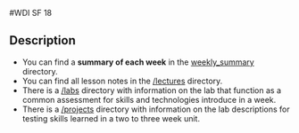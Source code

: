 #WDI SF 18
## Description

* You can find a **summary of each week** in the [weekly_summary](/weekly_summary) directory.
* You can find all lesson notes in the [/lectures](/lectures) directory.
* There is a [/labs](/labs) directory with information on the lab that function as a common assessment for skills and technologies introduce in a week.
* There is a [/projects](/projects) directory with information on the lab descriptions for testing skills learned in a two to three week unit.
